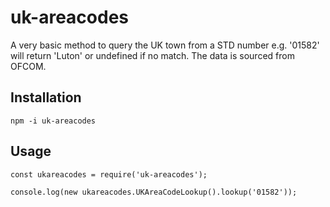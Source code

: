 # uk-areacodes
A very basic method to query the UK town from a STD number e.g. '01582' will return 'Luton' or undefined if no match.  The data is sourced from OFCOM.

## Installation
`npm -i uk-areacodes`

## Usage
```
const ukareacodes = require('uk-areacodes');

console.log(new ukareacodes.UKAreaCodeLookup().lookup('01582'));
```